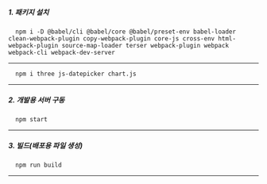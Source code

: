 
##### 1. 패키지 설치

	  npm i -D @babel/cli @babel/core @babel/preset-env babel-loader clean-webpack-plugin copy-webpack-plugin core-js cross-env html-webpack-plugin source-map-loader terser webpack-plugin webpack webpack-cli webpack-dev-server
----------
	  npm i three js-datepicker chart.js
----------
 
##### 2. 개발용 서버 구동

	  npm start
---

##### 3. 빌드(배포용 파일 생성)
	  npm run build
---
